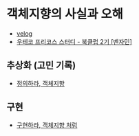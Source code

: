 # 객체지향의 사실과 오해

- [velog](https://velog.io/@urtimeislimited/%EA%B0%9D%EC%B2%B4%EC%A7%80%ED%96%A5%EC%9D%98-%EC%82%AC%EC%8B%A4%EA%B3%BC-%EC%98%A4%ED%95%B4)
- [우테코 프리코스 스터디 - 북클럽 2기 [벤자민]](https://github.com/joohyeongKim/study-benjamin)

## 추상화 (고민 기록)

- [정의하라, 객체지향](https://velog.io/@urtimeislimited/TIL-객체의-기준)


## 구현

- [구현하라, 객체지향 처럼](https://velog.io/@urtimeislimited/자라기-생각하라-Eternity-처럼)

